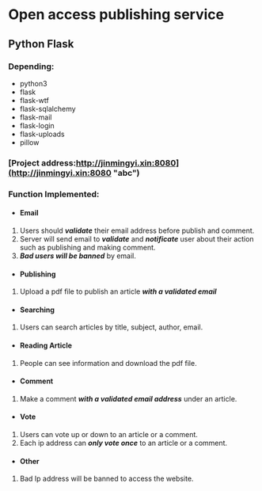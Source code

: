 # Open access publishing service
## Python Flask
### Depending:
* python3
* flask
* flask-wtf
* flask-sqlalchemy
* flask-mail
* flask-login
* flask-uploads
* pillow

### [Project address:http://jinmingyi.xin:8080](http://jinmingyi.xin:8080 "abc")

### Function Implemented:
* #### Email
1. Users should ***validate*** their email address before publish and comment.
2. Server will send email to ***validate*** and ***notificate*** user about their action such as publishing and making comment.
3. **_Bad users will be banned_** by email.
* #### Publishing
1. Upload a pdf file to publish an article **_with a validated email_**
* #### Searching
1. Users can search articles by title, subject, author, email.
* #### Reading Article
1. People can see information and download the pdf file.
* #### Comment
1. Make a comment **_with a validated email address_** under an article.
* #### Vote
1. Users can vote up or down to an article or a comment.
2. Each ip address can **_only vote once_** to an article or a comment.
* #### Other
1. Bad Ip address will be banned to access the website.